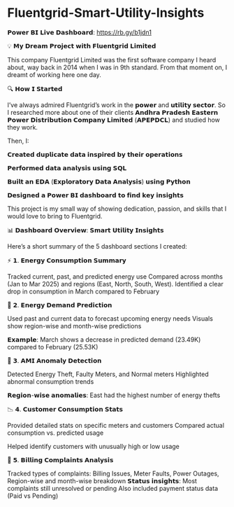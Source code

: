 # Fluentgrid-Smart-Utility-Insights
𝗣𝗼𝘄𝗲𝗿 𝗕𝗜 𝗟𝗶𝘃𝗲 𝗗𝗮𝘀𝗵𝗯𝗼𝗮𝗿𝗱: https://rb.gy/b1jdn1

💡 𝗠𝘆 𝗗𝗿𝗲𝗮𝗺 𝗣𝗿𝗼𝗷𝗲𝗰𝘁 𝘄𝗶𝘁𝗵 𝗙𝗹𝘂𝗲𝗻𝘁𝗴𝗿𝗶𝗱 𝗟𝗶𝗺𝗶𝘁𝗲𝗱

This company Fluentgrid Limited was the first software company I heard about, way back in 2014 when I was in 9th standard. From that moment on, I dreamt of working here one day.

🔍 𝗛𝗼𝘄 𝗜 𝗦𝘁𝗮𝗿𝘁𝗲𝗱

I’ve always admired Fluentgrid’s work in the 𝗽𝗼𝘄𝗲𝗿 and 𝘂𝘁𝗶𝗹𝗶𝘁𝘆 𝘀𝗲𝗰𝘁𝗼𝗿. So I researched more about one of their clients  𝗔𝗻𝗱𝗵𝗿𝗮 𝗣𝗿𝗮𝗱𝗲𝘀𝗵 𝗘𝗮𝘀𝘁𝗲𝗿𝗻 𝗣𝗼𝘄𝗲𝗿 𝗗𝗶𝘀𝘁𝗿𝗶𝗯𝘂𝘁𝗶𝗼𝗻 𝗖𝗼𝗺𝗽𝗮𝗻𝘆 𝗟𝗶𝗺𝗶𝘁𝗲𝗱 (𝗔𝗣𝗘𝗣𝗗𝗖𝗟) and studied how they work.

Then, I:

𝗖𝗿𝗲𝗮𝘁𝗲𝗱 𝗱𝘂𝗽𝗹𝗶𝗰𝗮𝘁𝗲 𝗱𝗮𝘁𝗮 𝗶𝗻𝘀𝗽𝗶𝗿𝗲𝗱 𝗯𝘆 𝘁𝗵𝗲𝗶𝗿 𝗼𝗽𝗲𝗿𝗮𝘁𝗶𝗼𝗻𝘀

𝗣𝗲𝗿𝗳𝗼𝗿𝗺𝗲𝗱 𝗱𝗮𝘁𝗮 𝗮𝗻𝗮𝗹𝘆𝘀𝗶𝘀 𝘂𝘀𝗶𝗻𝗴 𝗦𝗤𝗟

𝗕𝘂𝗶𝗹𝘁 𝗮𝗻 𝗘𝗗𝗔 (𝗘𝘅𝗽𝗹𝗼𝗿𝗮𝘁𝗼𝗿𝘆 𝗗𝗮𝘁𝗮 𝗔𝗻𝗮𝗹𝘆𝘀𝗶𝘀) 𝘂𝘀𝗶𝗻𝗴 𝗣𝘆𝘁𝗵𝗼𝗻

𝗗𝗲𝘀𝗶𝗴𝗻𝗲𝗱 𝗮 𝗣𝗼𝘄𝗲𝗿 𝗕𝗜 𝗱𝗮𝘀𝗵𝗯𝗼𝗮𝗿𝗱 𝘁𝗼 𝗳𝗶𝗻𝗱 𝗸𝗲𝘆 𝗶𝗻𝘀𝗶𝗴𝗵𝘁𝘀

This project is my small way of showing dedication, passion, and skills that I would love to bring to Fluentgrid.

📊 𝗗𝗮𝘀𝗵𝗯𝗼𝗮𝗿𝗱 𝗢𝘃𝗲𝗿𝘃𝗶𝗲𝘄: 𝗦𝗺𝗮𝗿𝘁 𝗨𝘁𝗶𝗹𝗶𝘁𝘆 𝗜𝗻𝘀𝗶𝗴𝗵𝘁𝘀

Here’s a short summary of the 5 dashboard sections I created:

⚡ 𝟭. 𝗘𝗻𝗲𝗿𝗴𝘆 𝗖𝗼𝗻𝘀𝘂𝗺𝗽𝘁𝗶𝗼𝗻 𝗦𝘂𝗺𝗺𝗮𝗿𝘆

Tracked current, past, and predicted energy use Compared across months (Jan to Mar 2025) and regions (East, North, South, West).
Identified a clear drop in consumption in March compared to February


🔌 𝟮. 𝗘𝗻𝗲𝗿𝗴𝘆 𝗗𝗲𝗺𝗮𝗻𝗱 𝗣𝗿𝗲𝗱𝗶𝗰𝘁𝗶𝗼𝗻

Used past and current data to forecast upcoming energy needs
Visuals show region-wise and month-wise predictions

𝗘𝘅𝗮𝗺𝗽𝗹𝗲: March shows a decrease in predicted demand (23.49K) compared to February (25.53K)


🚨 𝟯. 𝗔𝗠𝗜 𝗔𝗻𝗼𝗺𝗮𝗹𝘆 𝗗𝗲𝘁𝗲𝗰𝘁𝗶𝗼𝗻

Detected Energy Theft, Faulty Meters, and Normal meters
Highlighted abnormal consumption trends

𝗥𝗲𝗴𝗶𝗼𝗻-𝘄𝗶𝘀𝗲 𝗮𝗻𝗼𝗺𝗮𝗹𝗶𝗲𝘀: East had the highest number of energy thefts


📉 𝟰. 𝗖𝘂𝘀𝘁𝗼𝗺𝗲𝗿 𝗖𝗼𝗻𝘀𝘂𝗺𝗽𝘁𝗶𝗼𝗻 𝗦𝘁𝗮𝘁𝘀

Provided detailed stats on specific meters and customers Compared actual consumption vs. predicted usage

Helped identify customers with unusually high or low usage


🧾 𝟱. 𝗕𝗶𝗹𝗹𝗶𝗻𝗴 𝗖𝗼𝗺𝗽𝗹𝗮𝗶𝗻𝘁𝘀 𝗔𝗻𝗮𝗹𝘆𝘀𝗶𝘀

Tracked types of complaints: Billing Issues, Meter Faults, Power Outages, Region-wise and month-wise breakdown
𝗦𝘁𝗮𝘁𝘂𝘀 𝗶𝗻𝘀𝗶𝗴𝗵𝘁𝘀: Most complaints still unresolved or pending
Also included payment status data (Paid vs Pending)
